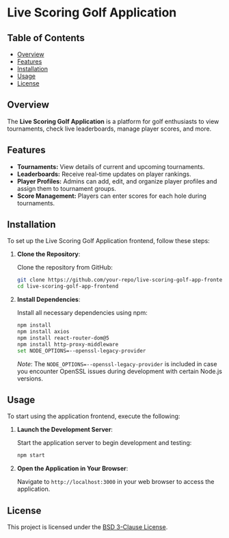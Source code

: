 # Live Scoring Golf Application

## Table of Contents
- [Overview](#overview)
- [Features](#features)
- [Installation](#installation)
- [Usage](#usage)
- [License](#license)

## Overview

The **Live Scoring Golf Application** is a platform for golf enthusiasts to view tournaments, check live leaderboards, manage player scores, and more.

## Features

- **Tournaments:** View details of current and upcoming tournaments.
- **Leaderboards:** Receive real-time updates on player rankings.
- **Player Profiles:** Admins can add, edit, and organize player profiles and assign them to tournament groups.
- **Score Management:** Players can enter scores for each hole during tournaments.

## Installation

To set up the Live Scoring Golf Application frontend, follow these steps:

1. **Clone the Repository**:

   Clone the repository from GitHub:

   ```bash
   git clone https://github.com/your-repo/live-scoring-golf-app-frontend.git
   cd live-scoring-golf-app-frontend
   ```

2. **Install Dependencies**:

   Install all necessary dependencies using npm:

   ```bash
   npm install
   npm install axios
   npm install react-router-dom@5
   npm install http-proxy-middleware
   set NODE_OPTIONS=--openssl-legacy-provider
   ```

   *Note*: The `NODE_OPTIONS=--openssl-legacy-provider` is included in case you encounter OpenSSL issues during development with certain Node.js versions.

## Usage

To start using the application frontend, execute the following:

1. **Launch the Development Server**:

   Start the application server to begin development and testing:

   ```bash
   npm start
   ```

2. **Open the Application in Your Browser**:

   Navigate to `http://localhost:3000` in your web browser to access the application.

## License

This project is licensed under the [BSD 3-Clause License](LICENSE).